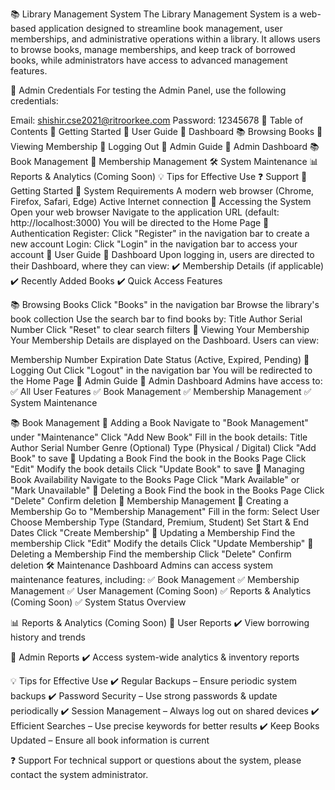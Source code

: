 📚 Library Management System
The Library Management System is a web-based application designed to streamline book management, user memberships, and administrative operations within a library. It allows users to browse books, manage memberships, and keep track of borrowed books, while administrators have access to advanced management features.

🔑 Admin Credentials
For testing the Admin Panel, use the following credentials:

Email: shishir.cse2021@ritroorkee.com
Password: 12345678
📖 Table of Contents
🚀 Getting Started
👤 User Guide
📌 Dashboard
📚 Browsing Books
📜 Viewing Membership
🚪 Logging Out
🔑 Admin Guide
📌 Admin Dashboard
📚 Book Management
👥 Membership Management
🛠 System Maintenance
📊 Reports & Analytics (Coming Soon)
💡 Tips for Effective Use
❓ Support
🚀 Getting Started
🔹 System Requirements
A modern web browser (Chrome, Firefox, Safari, Edge)
Active Internet connection
🔹 Accessing the System
Open your web browser
Navigate to the application URL (default: http://localhost:3000)
You will be directed to the Home Page
🔹 Authentication
Register: Click "Register" in the navigation bar to create a new account
Login: Click "Login" in the navigation bar to access your account
👤 User Guide
📌 Dashboard
Upon logging in, users are directed to their Dashboard, where they can view:
✔️ Membership Details (if applicable)
✔️ Recently Added Books
✔️ Quick Access Features

📚 Browsing Books
Click "Books" in the navigation bar
Browse the library's book collection
Use the search bar to find books by:
Title
Author
Serial Number
Click "Reset" to clear search filters
📜 Viewing Your Membership
Your Membership Details are displayed on the Dashboard. Users can view:

Membership Number
Expiration Date
Status (Active, Expired, Pending)
🚪 Logging Out
Click "Logout" in the navigation bar
You will be redirected to the Home Page
🔑 Admin Guide
📌 Admin Dashboard
Admins have access to:
✅ All User Features
✅ Book Management
✅ Membership Management
✅ System Maintenance

📚 Book Management
📌 Adding a Book
Navigate to "Book Management" under "Maintenance"
Click "Add New Book"
Fill in the book details:
Title
Author
Serial Number
Genre (Optional)
Type (Physical / Digital)
Click "Add Book" to save
📌 Updating a Book
Find the book in the Books Page
Click "Edit"
Modify the book details
Click "Update Book" to save
📌 Managing Book Availability
Navigate to the Books Page
Click "Mark Available" or "Mark Unavailable"
📌 Deleting a Book
Find the book in the Books Page
Click "Delete"
Confirm deletion
👥 Membership Management
📌 Creating a Membership
Go to "Membership Management"
Fill in the form:
Select User
Choose Membership Type (Standard, Premium, Student)
Set Start & End Dates
Click "Create Membership"
📌 Updating a Membership
Find the membership
Click "Edit"
Modify the details
Click "Update Membership"
📌 Deleting a Membership
Find the membership
Click "Delete"
Confirm deletion
🛠 Maintenance Dashboard
Admins can access system maintenance features, including:
✅ Book Management
✅ Membership Management
✅ User Management (Coming Soon)
✅ Reports & Analytics (Coming Soon)
✅ System Status Overview

📊 Reports & Analytics (Coming Soon)
🔹 User Reports
✔️ View borrowing history and trends

🔹 Admin Reports
✔️ Access system-wide analytics & inventory reports

💡 Tips for Effective Use
✔️ Regular Backups – Ensure periodic system backups
✔️ Password Security – Use strong passwords & update periodically
✔️ Session Management – Always log out on shared devices
✔️ Efficient Searches – Use precise keywords for better results
✔️ Keep Books Updated – Ensure all book information is current

❓ Support
For technical support or questions about the system, please contact the system administrator.